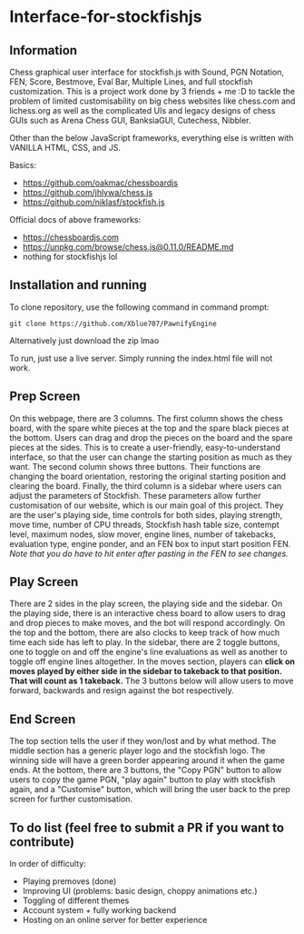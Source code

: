 # Interface-for-stockfishjs

## Information

Chess graphical user interface for stockfish.js with Sound, PGN Notation, FEN, Score, Bestmove, Eval Bar, Multiple Lines, and full stockfish customization.
This is a project work done by 3 friends + me :D to tackle the problem of limited customisability on big chess websites like chess.com and lichess.org as well as the complicated UIs and legacy designs of chess GUIs such as Arena Chess GUI, BanksiaGUI, Cutechess, Nibbler.

Other than the below JavaScript frameworks, everything else is written with VANILLA HTML, CSS, and JS.

Basics:
* https://github.com/oakmac/chessboardjs
* https://github.com/jhlywa/chess.js
* https://github.com/niklasf/stockfish.js

Official docs of above frameworks:
* https://chessboardjs.com
* https://unpkg.com/browse/chess.js@0.11.0/README.md
* nothing for stockfishjs lol

## Installation and running

To clone repository, use the following command in command prompt:
```
git clone https://github.com/Xblue707/PawnifyEngine
```
Alternatively just download the zip lmao

To run, just use a live server. Simply running the index.html file will not work.

## Prep Screen

On this webpage, there are 3 columns. The first column shows the chess board, with the spare white pieces at the top and the spare black pieces at the bottom. Users can drag and drop the pieces on the board and the spare pieces at the sides. This is to create a user-friendly, easy-to-understand interface, so that the user can change the starting position as much as they want. The second column shows three buttons. Their functions are changing the board orientation, restoring the original starting position and clearing the board. Finally, the third column is a sidebar where users can adjust the parameters of Stockfish. These parameters allow further customisation of our website, which is our main goal of this project. They are the user's playing side, time controls for both sides, playing strength, move time, number of CPU threads, Stockfish hash table size, contempt level, maximum nodes, slow mover, engine lines, number of takebacks, evaluation type, engine ponder, and an FEN box to input start position FEN. *Note that you do have to hit enter after pasting in the FEN to see changes.*

## Play Screen

There are 2 sides in the play screen, the playing side and the sidebar. On the playing side, there is an interactive chess board to allow users to drag and drop pieces to make moves, and the bot will respond accordingly. On the top and the bottom, there are also clocks to keep track of how much time each side has left to play. In the sidebar, there are 2 toggle buttons, one to toggle on and off the engine's line evaluations as well as another to toggle off engine lines altogether. In the moves section, players can __click on moves played by either side in the sidebar to takeback to that position. That will count as 1 takeback.__ The 3 buttons below will allow users to move forward, backwards and resign against the bot respectively.

## End Screen

The top section tells the user if they won/lost and by what method. The middle section has a generic player logo and the stockfish logo. The winning side will have a green border appearing around it when the game ends. At the bottom, there are 3 buttons, the "Copy PGN" button to allow users to copy the game PGN, "play again" button to play with stockfish again, and a "Customise" button, which will bring the user back to the prep screen for further customisation.

## To do list (feel free to submit a PR if you want to contribute)

In order of difficulty:
* Playing premoves (done)
* Improving UI (problems: basic design, choppy animations etc.)
* Toggling of different themes
* Account system + fully working backend
* Hosting on an online server for better experience
